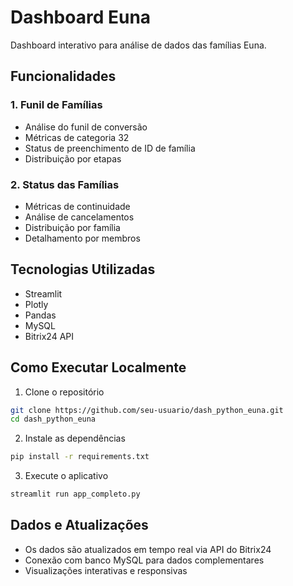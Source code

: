 # Dashboard Euna

Dashboard interativo para análise de dados das famílias Euna.

## Funcionalidades

### 1. Funil de Famílias
- Análise do funil de conversão
- Métricas de categoria 32
- Status de preenchimento de ID de família
- Distribuição por etapas

### 2. Status das Famílias
- Métricas de continuidade
- Análise de cancelamentos
- Distribuição por família
- Detalhamento por membros

## Tecnologias Utilizadas
- Streamlit
- Plotly
- Pandas
- MySQL
- Bitrix24 API

## Como Executar Localmente

1. Clone o repositório
```bash
git clone https://github.com/seu-usuario/dash_python_euna.git
cd dash_python_euna
```

2. Instale as dependências
```bash
pip install -r requirements.txt
```

3. Execute o aplicativo
```bash
streamlit run app_completo.py
```

## Dados e Atualizações
- Os dados são atualizados em tempo real via API do Bitrix24
- Conexão com banco MySQL para dados complementares
- Visualizações interativas e responsivas